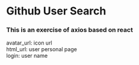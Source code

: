 # Github User Search

### This is an exercise of axios based on react

avatar_url: icon url  
html_url: user personal page  
login: user name  